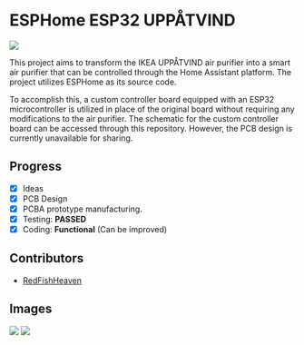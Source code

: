 # ESPHome ESP32 UPPÅTVIND

![](https://raw.githubusercontent.com/maxmacstn/ESP32-IKEA-UPPATVIND/main/images/pcb-3D.jpg)

This project aims to transform the IKEA UPPÅTVIND air purifier into a smart air purifier that can be controlled through the Home Assistant platform. The project utilizes ESPHome as its source code.

To accomplish this, a custom controller board equipped with an ESP32 microcontroller is utilized in place of the original board without requiring any modifications to the air purifier. The schematic for the custom controller board can be accessed through this repository. However, the PCB design is currently unavailable for sharing.

## Progress
- [x] Ideas
- [x] PCB Design
- [x] PCBA prototype manufacturing.
- [x] Testing: **PASSED** 
- [x] Coding: **Functional** (Can be improved)

## Contributors
- [RedFishHeaven](https://github.com/redfishheaven)

## Images

![](https://raw.githubusercontent.com/maxmacstn/ESP32-IKEA-UPPATVIND/main/images/pcb-front.jpg)
![](https://raw.githubusercontent.com/maxmacstn/ESP32-IKEA-UPPATVIND/main/images/pcb-installed.jpg)

